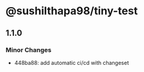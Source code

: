 # @sushilthapa98/tiny-test

## 1.1.0

### Minor Changes

- 448ba88: add automatic ci/cd with changeset
